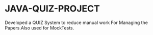 # JAVA-QUIZ-PROJECT
Developed a QUIZ System to reduce manual work For Managing the Papers.Also used for MockTests.
